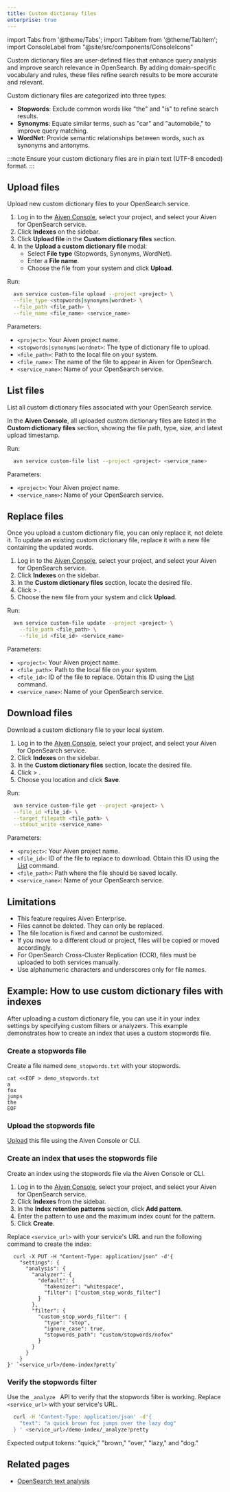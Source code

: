```yaml
---
title: Custom dictionay files
enterprise: true
---
```


import Tabs from '@theme/Tabs';
import TabItem from '@theme/TabItem';
import ConsoleLabel from "@site/src/components/ConsoleIcons"

Custom dictionary files are user-defined files that enhance query analysis and improve search relevance in OpenSearch. By adding domain-specific vocabulary and rules, these files refine search results to be more accurate and relevant.

Custom dictionary files are categorized into three types:

- **Stopwords**: Exclude common words like "the" and "is" to refine search results.
- **Synonyms**: Equate similar terms, such as "car" and "automobile," to improve
  query matching.
- **WordNet**: Provide semantic relationships between words, such as synonyms and antonyms.

:::note
Ensure your custom dictionary files are in plain text (UTF-8 encoded) format.
:::



## Upload files

Upload new custom dictionary files to your OpenSearch service.

<Tabs groupId="upload-method">
<TabItem value="Console" label="Console" default>

1. Log in to the [Aiven Console](https://console.aiven.io), select your project,
   and select your Aiven for OpenSearch service.
1. Click **Indexes** on the sidebar.
1. Click **Upload file** in the **Custom dictionary files** section.
1. In the **Upload a custom dictionary file** modal:
   - Select **File type** (Stopwords, Synonyms, WordNet).
   - Enter a **File name**.
   - Choose the file from your system and click **Upload**.

</TabItem>
<TabItem value="CLI" label="CLI">

Run:

```bash
  avn service custom-file upload --project <project> \
  --file_type <stopwords|synonyms|wordnet> \
  --file_path <file_path> \
  --file_name <file_name> <service_name>
```

Parameters:

- `<project>`: Your Aiven project name.
- `<stopwords|synonyms|wordnet>`: The type of dictionary file to upload.
- `<file_path>`: Path to the local file on your system.
- `<file_name>`: The name of the file to appear in Aiven for OpenSearch.
- `<service_name>`: Name of your OpenSearch service.

</TabItem>
</Tabs>

## List files

List all custom dictionary files associated with your OpenSearch service.

<Tabs groupId="list-method">
<TabItem value="Console" label="Console" default>

In the **Aiven Console**, all uploaded custom dictionary files are listed in the
**Custom dictionary files** section, showing the file path, type, size, and
latest upload timestamp.

</TabItem>
<TabItem value="CLI" label="CLI">

Run:
```bash
  avn service custom-file list --project <project> <service_name>
```
Parameters:

- `<project>`: Your Aiven project name.
- `<service_name>`: Name of your OpenSearch service.

</TabItem>
</Tabs>

## Replace files

Once you upload a custom dictionary file, you can only replace it, not delete it.
To update an existing custom dictionary file, replace it with a new file containing
the updated words.

<Tabs groupId="replace-method">
<TabItem value="Console" label="Console" default>

1. Log in to the [Aiven Console](https://console.aiven.io), select your project,
   and select your Aiven for OpenSearch service.
1. Click **Indexes** on the sidebar.
1. In the **Custom dictionary files** section, locate the desired file.
1. Click <ConsoleLabel name="actions"/> > <ConsoleLabel name="replace file"/>.
1. Choose the new file from your system and click **Upload**.

</TabItem>
<TabItem value="CLI" label="CLI">

Run:

```bash
  avn service custom-file update --project <project> \
    --file_path <file_path> \
    --file_id <file_id> <service_name>
```

Parameters:

- `<project>`: Your Aiven project name.
- `<file_path>`: Path to the local file on your system.
- `<file_id>`: ID of the file to replace. Obtain this ID using the
  [List](#list-files) command.
- `<service_name>`: Name of your OpenSearch service.

</TabItem>
</Tabs>

## Download files

Download a custom dictionary file to your local system.

<Tabs groupId="download-method">
<TabItem value="Console" label="Console" default>

1. Log in to the [Aiven Console](https://console.aiven.io), select your project,
   and select your Aiven for OpenSearch service.
1. Click **Indexes** on the sidebar.
1. In the **Custom dictionary files** section, locate the desired file.
1. Click <ConsoleLabel name="actions"/> > <ConsoleLabel name="download"/>.
1. Choose you location and click **Save**.


</TabItem>
<TabItem value="CLI" label="CLI">
Run:

```bash
  avn service custom-file get --project <project> \
  --file_id <file_id> \
  --target_filepath <file_path> \
  --stdout_write <service_name>
```

Parameters:

- `<project>`: Your Aiven project name.
- `<file_id>`: ID of the file to replace to download. Obtain this ID using the
  [List](#list-files) command.
- `<file_path>`: Path where the file should be saved locally.
- `<service_name>`: Name of your OpenSearch service.

</TabItem>
</Tabs>

## Limitations

- This feature requires Aiven Enterprise.
- Files cannot be deleted. They can only be replaced.
- The file location is fixed and cannot be customized.
- If you move to a different cloud or project, files will be copied or moved accordingly.
- For OpenSearch Cross-Cluster Replication (CCR), files must be uploaded to
  both services manually.
- Use alphanumeric characters and underscores only for file names.


## Example: How to use custom dictionary files with indexes

After uploading a custom dictionary file, you can use it in your index settings by
specifying custom filters or analyzers. This example demonstrates how to create an
index that uses a custom stopwords file.

### Create a stopwords file

Create a file named `demo_stopwords.txt` with your stopwords.

```plaintext
cat <<EOF > demo_stopwords.txt
a
fox
jumps
the
EOF
```

### Upload the stopwords file

[Upload](#upload-files) this file using the Aiven Console or CLI.

### Create an index that uses the stopwords file

Create an index using the stopwords file via the Aiven Console or CLI.

<Tabs groupId="create-index-method">
<TabItem value="Console" label="Console" default>

1. Log in to the [Aiven Console](https://console.aiven.io), select your project,
   and select your Aiven for OpenSearch service.
1. Click **Indexes** from the sidebar.
1. In the **Index retention patterns** section, click **Add pattern**.
1. Enter the pattern to use and the maximum index count for the pattern.
1. Click **Create**.

</TabItem>
<TabItem value="CLI" label="CLI">

Replace `<service_url>` with your service's URL and run the following command to
create the index:

```curl
  curl -X PUT -H "Content-Type: application/json" -d'{
    "settings": {
      "analysis": {
        "analyzer": {
          "default": {
            "tokenizer": "whitespace",
            "filter": ["custom_stop_words_filter"]
          }
        },
        "filter": {
          "custom_stop_words_filter": {
            "type": "stop",
            "ignore_case": true,
            "stopwords_path": "custom/stopwords/nofox"
          }
        }
      }
    }
}' `<service_url>/demo-index?pretty`

```

</TabItem>
</Tabs>

### Verify the stopwords filter

Use the `_analyze ` API to verify that the stopwords filter is working.
Replace `<service_url>` with your service's URL.

```bash
  curl -H 'Content-Type: application/json' -d'{
    "text": "a quick brown fox jumps over the lazy dog"
  } ' <service_url>/demo-index/_analyze?pretty
```

Expected output tokens: "quick," "brown," "over," "lazy," and "dog."


## Related pages

- [OpenSearch text analysis](https://opensearch.org/docs/2.13/analyzers/)
